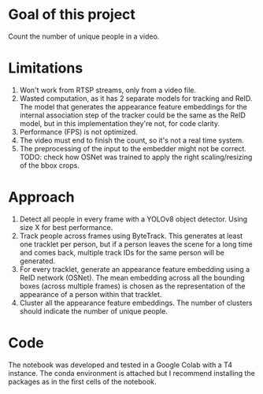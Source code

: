 # Goal of this project
Count the number of unique people in a video.

# Limitations
1. Won't work from RTSP streams, only from a video file.
2. Wasted computation, as it has 2 separate models for tracking and ReID. The model that generates the appearance feature embeddings for the internal association step of the tracker could be the same as the ReID model, but in this implementation they're not, for code clarity.
3. Performance (FPS) is not optimized.
4. The video must end to finish the count, so it's not a real time system.
5. The preprocessing of the input to the embedder might not be correct. TODO: check how OSNet was trained to apply the right scaling/resizing of the bbox crops.

# Approach
1. Detect all people in every frame with a YOLOv8 object detector. Using size X for best performance.
2. Track people across frames using ByteTrack. This generates at least one tracklet per person, but if a person leaves the scene for a long time and comes back, multiple track IDs for the same person will be generated.
3. For every tracklet, generate an appearance feature embedding using a ReID network (OSNet). The mean embedding across all the bounding boxes (across multiple frames) is chosen as the representation of the appearance of a person within that tracklet.
4. Cluster all the appearance feature embeddings. The number of clusters should indicate the number of unique people.

# Code
The notebook was developed and tested in a Google Colab with a T4 instance. The conda environment is attached but I recommend installing the packages as in the first cells of the notebook.

